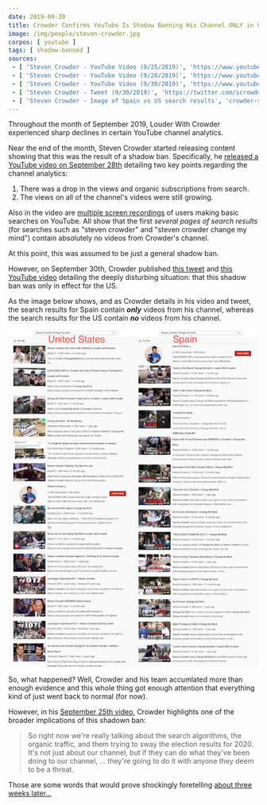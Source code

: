 ```yaml
---
date: 2019-09-30
title: Crowder Confirms YouTube Is Shadow Banning His Channel ONLY in United States
image: /img/people/steven-crowder.jpg
corpos: [ youtube ]
tags: [ shadow-banned ]
sources:
 - [ 'Steven Crowder - YouTube Video (9/25/2019)', 'https://www.youtube.com/watch?v=CTCZuy4gMho' ]
 - [ 'Steven Crowder - YouTube Video (9/28/2019)', 'https://www.youtube.com/watch?v=BKDeOybpV08' ]
 - [ 'Steven Crowder - YouTube Video (9/30/2019)', 'https://www.youtube.com/watch?v=KBPXe09Ca-s' ]
 - [ 'Steven Crowder - Tweet (9/30/2019)', 'https://twitter.com/scrowder/status/1178838444799352833' ]
 - [ 'Steven Crowder - Image of Spain vs US search results', 'crowder-youtube-shadow-ban.jpg' ]
---
```


Throughout the month of September 2019, Louder With Crowder experienced sharp declines in certain YouTube channel analytics.

Near the end of the month, Steven Crowder started releasing content showing that this was the result of a shadow ban.
Specifically, he [released a YouTube video on September 28th](https://www.youtube.com/watch?v=BKDeOybpV08) detailing two key points regarding the channel analytics:
1. There was a drop in the views and organic subscriptions from search.
2. The views on all of the channel's videos were still growing.

Also in the video are [multiple screen recordings](https://youtu.be/BKDeOybpV08?t=202) of users making basic searches on YouTube.
All show that the first _several pages of search results_ (for searches such as "steven crowder" and "steven crowder change my mind") contain absolutely no videos from Crowder's channel.

At this point, this was assumed to be just a general shadow ban.

However, on September 30th, Crowder published [this tweet](https://twitter.com/scrowder/status/1178837180514353152) and [this YouTube video](https://www.youtube.com/watch?v=KBPXe09Ca-s) detailing the deeply disturbing situation:
that this shadow ban was only in effect for the US.

As the image below shows, and as Crowder details in his video and tweet, the search results for Spain contain _**only**_ videos from his channel, whereas the search results for the US contain _**no**_ videos from his channel.

[![Crowder Search Results in US vs Spain](crowder-youtube-shadow-ban.jpg)](crowder-youtube-shadow-ban.jpg)

So, what happened?
Well, Crowder and his team accumlated more than enough evidence and this whole thing got enough attention that everything kind of just went back to normal (for now).

However, in his [September 25th video](https://www.youtube.com/watch?v=CTCZuy4gMho), Crowder highlights one of the broader implications of this shadown ban:
> So right now we're really talking about the search algorithms, the organic traffic, and them trying to sway the election results for 2020.
> It's not just about our channel, but if they can do what they've been doing to our channel, ... they're going to do it with anyone they deem to be a threat.

Those are some words that would prove shockingly foretelling [about three weeks later...](/events/youtube-gets-caught-shadow-banning-tulsi-gabbard-in-the-us/)
